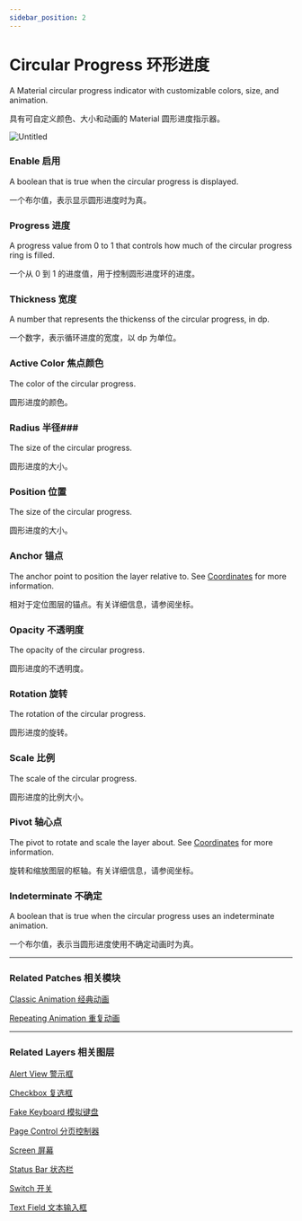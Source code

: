 ```yaml
---
sidebar_position: 2
---
```


# Circular Progress 环形进度

A Material circular progress indicator with customizable colors, size, and animation.

具有可自定义颜色、大小和动画的 Material 圆形进度指示器。

![Untitled](https://s3.us-west-2.amazonaws.com/secure.notion-static.com/45952820-579f-4f20-97c8-53e1981cfeb2/Untitled.png?X-Amz-Algorithm=AWS4-HMAC-SHA256&X-Amz-Content-Sha256=UNSIGNED-PAYLOAD&X-Amz-Credential=AKIAT73L2G45EIPT3X45%2F20220602%2Fus-west-2%2Fs3%2Faws4_request&X-Amz-Date=20220602T190217Z&X-Amz-Expires=86400&X-Amz-Signature=5a4766d5505eb7e2900d2378e5352202e9c5bce099151168702b2b35be4d2cbd&X-Amz-SignedHeaders=host&response-content-disposition=filename%20%3D%22Untitled.png%22&x-id=GetObject)

### Enable 启用

A boolean that is true when the circular progress is displayed.

一个布尔值，表示显示圆形进度时为真。

### Progress 进度

A progress value from 0 to 1 that controls how much of the circular progress ring is filled.

一个从 0 到 1 的进度值，用于控制圆形进度环的进度。

### Thickness 宽度

A number that represents the thickenss of the circular progress, in dp.

一个数字，表示循环进度的宽度，以 dp 为单位。

### Active Color 焦点颜色

The color of the circular progress.

圆形进度的颜色。

### Radius 半径### 

The size of the circular progress.

圆形进度的大小。

### Position 位置

The size of the circular progress.

圆形进度的大小。

### Anchor 锚点

The anchor point to position the layer relative to. See [Coordinates](https://www.notion.so/Coordinates-bd835085db7c48e49e00a66e5e44caf2) for more information.

相对于定位图层的锚点。有关详细信息，请参阅坐标。

### Opacity 不透明度

The opacity of the circular progress.

圆形进度的不透明度。

### Rotation 旋转

The rotation of the circular progress.

圆形进度的旋转。

### Scale 比例

The scale of the circular progress.

圆形进度的比例大小。

### Pivot 轴心点

The pivot to rotate and scale the layer about. See [Coordinates](https://www.notion.so/Coordinates-bd835085db7c48e49e00a66e5e44caf2) for more information.

旋转和缩放图层的枢轴。有关详细信息，请参阅坐标。

### Indeterminate 不确定

A boolean that is true when the circular progress uses an indeterminate animation.

一个布尔值，表示当圆形进度使用不确定动画时为真。

------

### Related Patches 相关模块

[Classic Animation 经典动画](https://www.notion.so/Classic-Animation-8996317e957c4b8893a175bd266112e5)

[Repeating Animation 重复动画](https://www.notion.so/Repeating-Animation-ca27da5b351a41b085023483915a3503)

------

### Related Layers 相关图层

[Alert View 警示框](https://www.notion.so/Alert-View-82a7c414b0c04e489c7efe4bea7a239d)

[Checkbox 复选框](https://www.notion.so/Checkbox-3b26d11b40fe4fd6b4331fa09afc1b47)

[Fake Keyboard 模拟键盘](https://www.notion.so/Fake-Keyboard-3feb346590de4ff3822b6079c7dc17b9)

[Page Control 分页控制器](https://www.notion.so/Page-Control-73fd8adb143a4b34a3267ece18dfd876)

[Screen 屏幕](https://www.notion.so/Screen-a0d1e5fd463540a6b93c635a9706cab2)

[Status Bar 状态栏](https://www.notion.so/Status-Bar-c2583cf542a241949665528cff2c5031)

[Switch 开关](https://www.notion.so/Switch-4171567de6384966b26842c68b41155d)

[Text Field 文本输入框](https://www.notion.so/Text-Field-4a2ab8b08c3a49d19b19e4f715dedf41)
